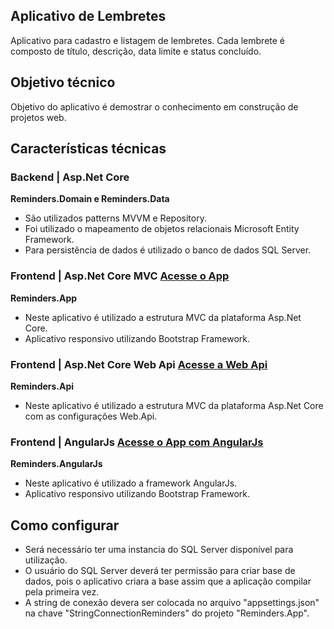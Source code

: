 ## Aplicativo de Lembretes

Aplicativo para cadastro e listagem de lembretes. 
Cada lembrete é composto de título, descrição, data limite e status concluído.

## Objetivo técnico

Objetivo do aplicativo é demostrar o conhecimento em construção de projetos web.
	
## Características técnicas 
	
### Backend | Asp.Net Core 

**Reminders.Domain e Reminders.Data**
- São utilizados patterns MVVM e Repository.
- Foi utilizado o mapeamento de objetos relacionais Microsoft Entity Framework.
- Para persistência de dados é utilizado o banco de dados SQL Server.

### Frontend | Asp.Net Core MVC [Acesse o App](http://reminderscoreapp.azurewebsites.net/)
  
**Reminders.App**
- Neste aplicativo é utilizado a estrutura MVC da plataforma Asp.Net Core.
- Aplicativo responsivo utilizando Bootstrap Framework.

### Frontend | Asp.Net Core Web Api [Acesse a Web Api](http://reminderscoreapi.azurewebsites.net/swagger/ui/)

**Reminders.Api**
- Neste aplicativo é utilizado a estrutura MVC da plataforma Asp.Net Core com as configurações Web.Api.

### Frontend | AngularJs [Acesse o App com AngularJs](http://remindersangular.azurewebsites.net/)
	
**Reminders.AngularJs**
- Neste aplicativo é utilizado a framework AngularJs.
- Aplicativo responsivo utilizando Bootstrap Framework.
	
## Como configurar

- Será necessário ter uma instancia do SQL Server disponível para utilização. 
- O usuário do SQL Server deverá ter permissão para criar base de dados, pois o aplicativo criara a base assim que a aplicação compilar pela primeira vez. 
- A string de conexão devera ser colocada no arquivo "appsettings.json" na chave "StringConnectionReminders" do projeto "Reminders.App".
